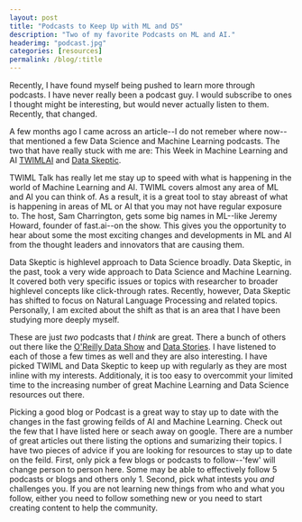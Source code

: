 ```yaml
---
layout: post
title: "Podcasts to Keep Up with ML and DS"
description: "Two of my favorite Podcasts on ML and AI."
headerimg: "podcast.jpg"
categories: [resources]
permalink: /blog/:title
---
```


Recently, I have found myself being pushed to learn more through podcasts. I have never really been a podcast guy. I would subscribe to ones I thought might be interesting, but would never actually listen to them. Recently, that changed.

A few months ago I came across an article--I do not remeber where now--that mentioned a few Data Science and Machine Learning podcasts. The two that have really stuck with me are: This Week in Machine Learning and AI [TWIMLAI](https://twimlai.com/) and [Data Skeptic](https://dataskeptic.com/).

TWIML Talk has really let me stay up to speed with what is happening in the world of Machine Learning and AI. TWIML covers almost any area of ML and AI you can think of. As a result, it is a great tool to stay abreast of what is happening in areas of ML or AI that you may not have regular exposure to. The host, Sam Charrington, gets some big names in ML--like Jeremy Howard, founder of fast.ai--on the show. This gives you the opportunity to hear about some the most exciting changes and developments in ML and AI from the thought leaders and innovators that are causing them.

Data Skeptic is highlevel approach to Data Science broadly. Data Skeptic, in the past, took a very wide approach to Data Science and Machine Learning. It covered both very specific issues or topics with researcher to broader highlevel concepts like click-through rates. Recently, however, Data Skeptic has shifted to focus on Natural Language Processing and related topics. Personally, I am excited about the shift as that is an area that I have been studying more deeply myself.

These are just *two* podcasts that *I think* are great. There a bunch of others out there like the [O'Reilly Data Show](https://www.oreilly.com/topics/oreilly-data-show-podcast) and [Data Stories](http://datastori.es/). I have listened to each of those a few times as well and they are also interesting. I have picked TWIML and Data Skeptic to keep up with regularly as they are most inline with my interests. Additionaly, it is too easy to overcommit your limited time to the increasing number of great Machine Learning and Data Science resources out there. 

Picking a good blog or Podcast is a great way to stay up to date with the changes in the fast growing feilds of AI and Machine Learning. Check out the few that I have listed here or seach away on google. There are a number of great articles out there listing the options and sumarizing their topics. I have two pieces of advice if you are looking for resources to stay up to date on the feild. First, only pick a few blogs or podcasts to follow--'few' will change person to person here. Some may be able to effectively follow 5 podcasts or blogs and others only 1. Second, pick what intests you *and* challenges you. If you are not learning new things from who and what you follow, either you need to follow something new or you need to start creating content to help the community.